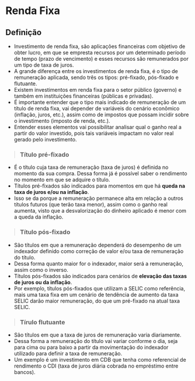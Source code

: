 # Renda Fixa

## Definição
- Investimento de renda fixa, são aplicações financeiras com objetivo de obter lucro, em que se empresta recursos por um determinado período de tempo (prazo de vencimento) e esses recursos são remunerados por um tipo de taxa de juros.
- A grande diferença entre os investimentos de renda fixa, é o tipo de remuneração aplicada, sendo três os tipos: pré-fixado, pós-fixado e flutuante.
- Existem investimentos em renda fixa para o setor público (governo) e também em instituições financeiras (públicas e privadas).
- É importante entender que o tipo mais indicado de remuneração de um título de renda fixa, vai depender de variáveis do cenário econômico (inflação, juros, etc.), assim como de impostos que possam incidir sobre o investimento (imposto de renda, etc.).
- Entender esses elementos vai possibilitar analisar qual o ganho real a partir do valor investido, pois tais variáveis impactam no valor real gerado pelo investimento.

> ### Título pré-fixado
- É o título cuja taxa de remuneração (taxa de juros) é definida no momento da sua compra. Dessa forma já é possível saber o rendimento no momento em que se adquire o título.
- Títulos pré-fixados são indicados para momentos em que há **queda na taxa de juros e/ou na inflação**.
- Isso se da porque a remuneração permanece alta em relação a outros títulos futuros (que terão taxa menor), assim como o ganho real aumenta, visto que a desvalorização do dinheiro aplicado é menor com a queda da inflação.

> ### Título pós-fixado
- São títulos em que a remuneração dependerá do desempenho de um indexador definido como correção de valor e/ou taxa de remuneração do título. 
- Dessa forma quanto maior for o indexador, maior será a remuneração, assim como o inverso.
- Títulos pós-fixados são indicados para cenários de **elevação das taxas de juros ou da inflação**.
- Por exemplo, títulos pós-fixados que utilizam a SELIC como referência, mais uma taxa fixa em um cenário de tendência de aumento da taxa SELIC darão maior remuneração, do que um pré-fixado na atual taxa SELIC.

> ### Tírulo flutuante
- São títulos em que a taxa de juros de remuneração varia diariamente.
- Dessa forma a remuneração do título vai variar conforme o dia, seja para cima ou para baixo a partir da movimentação do indexador utilizado para definir a taxa de remuneração.
- Um exemplo é um investimento em CDB que tenha como referencial de rendimento o CDI (taxa de juros diária cobrada no empréstimo entre bancos).
